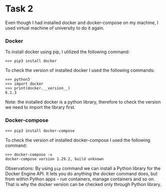 # Task 2

Even though I had installed docker and docker-compose on my machine, I used virtual machine of university to do it again. 

### Docker

To install docker using pip, I utilized the following command:

```
>>> pip3 install docker
```

To check the version of installed docker I used the following commands:

```
>>> python3
>>> import docker
>>> print(docker.__version__)
6.1.3
```
Note: the installed docker is a python library, therefore to check the version we need to import the library first.

### Docker-compose

```
>>> pip3 install docker-compose
```

To check the version of installed docker-compose I used the following command:

```
>>> docker-compose -v
docker-compose version 1.29.2, build unknown
```

Observations: By using `pip` command we can install a Python library for the Docker Engine API. 
It lets you do anything the docker command does, but from within Python apps – run containers, manage containers and so on.
That is why the docker version can be checked only through Python library.